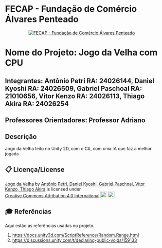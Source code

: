 # FECAP - Fundação de Comércio Álvares Penteado

<p align="center">
<a href= "https://www.fecap.br/"><img src="https://encrypted-tbn0.gstatic.com/images?q=tbn:ANd9GcRhZPrRa89Kma0ZZogxm0pi-tCn_TLKeHGVxywp-LXAFGR3B1DPouAJYHgKZGV0XTEf4AE&usqp=CAU" alt="FECAP - Fundação de Comércio Álvares Penteado" border="0"></a>
</p>

# Nome do Projeto: Jogo da Velha com CPU

## Integrantes: Antônio Petri RA: 24026144, Daniel Kyoshi RA: 24026509, Gabriel Paschoal RA: 21010656, Vitor Kenzo RA: 24026113, Thiago Akira RA: 24026254

## Professores Orientadores: Professor Adriano
## Descrição

Jogo da Velha feito no Unity 2D, com o C#, com uma IA que faz a melhor jogada

## 📋 Licença/License

<p xmlns:cc="http://creativecommons.org/ns#" xmlns:dct="http://purl.org/dc/terms/"><a property="dct:title" rel="cc:attributionURL" href="https://github.com/AntonioPetri/Jogo-da-Velha">Jogo da Velha</a> by <a rel="cc:attributionURL dct:creator" property="cc:attributionName" href="https://github.com/AntonioPetri">Antônio Petri, Daniel Kyoshi, Gabriel Paschoal, Vitor Kenzo, Thiago Akira</a> is licensed under <a href="https://creativecommons.org/licenses/by/4.0/?ref=chooser-v1" target="_blank" rel="license noopener noreferrer" style="display:inline-block;">Creative Commons Attribution 4.0 International<img style="height:22px!important;margin-left:3px;vertical-align:text-bottom;" src="https://mirrors.creativecommons.org/presskit/icons/cc.svg?ref=chooser-v1" alt=""><img style="height:22px!important;margin-left:3px;vertical-align:text-bottom;" src="https://mirrors.creativecommons.org/presskit/icons/by.svg?ref=chooser-v1" alt=""></a></p>

## 🎓 Referências

Aqui estão as referências usadas no projeto.

1. <https://docs.unity3d.com/ScriptReference/Random.Range.html>
2. <https://discussions.unity.com/t/declaring-public-voids/159133>
